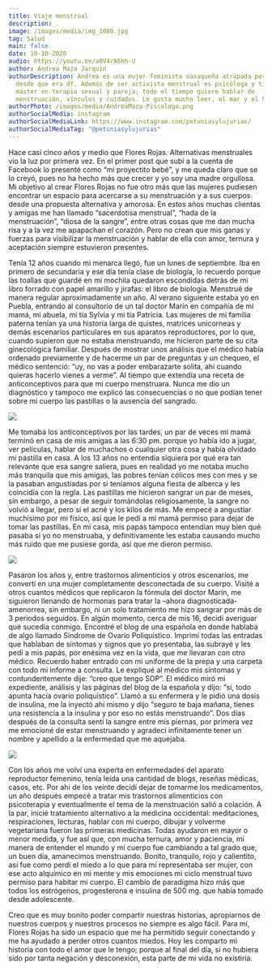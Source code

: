 ```yaml
---
title: Viaje menstrual
description: .
image: /images/media/img_1080.jpg
tag: Salud
main: false
date: 10-10-2020
audio: https://youtu.be/a0V4rA6hh-U
author: Andrea Maza Jarquín
authorDescription: Andrea es una mujer feminista oaxaqueña atrapada por la cdmx
  desde que era df. Además de ser activista menstrual es psicóloga y tiene un
  máster en terapia sexual y pareja; todo el tiempo quiere hablar de
  menstruación, vínculos y cuidados. Le gusta mucho leer, el mar y el helado.
authorPhoto: /images/media/AndreaMaza-Piscologa.png
authorSocialMedia: instagram
authorSocialMediaLink: https://www.instagram.com/petuniasylujurias/
authorSocialMediaTag: "@petuniasylujurias"
---
```

Hace casi cinco años y medio que Flores Rojas. Alternativas menstruales vio la luz por primera vez. En el primer post que subí a la cuenta de Facebook lo presenté como “mi proyectito bebé”, y me queda claro que se lo creyó, pues no ha hecho más que crecer y yo soy una madre orgullosa. Mi objetivo al crear Flores Rojas no fue otro más que las mujeres pudiesen encontrar un espacio para acercarse a su menstruación y a sus cuerpos desde una propuesta alternativa y amorosa. En estos años muchas clientas y amigas me han llamado “sacerdotisa menstrual”, “hada de la menstruación”, “diosa de la sangre”, entre otras cosas que me dan mucha risa y a la vez me apapachan el corazón. Pero no crean que mis ganas y fuerzas para visibilizar la menstruación y hablar de ella con amor, ternura y aceptación siempre estuvieron presentes.

Tenía 12 años cuando mi menarca llegó, fue un lunes de septiembre. Iba en primero de secundaria y ese día tenía clase de biología, lo recuerdo porque las toallas que guardé en mi mochila quedaron escondidas detrás de mi libro forrado con papel amarillo y jirafas: el libro de biología. Menstrué de manera regular aproximadamente un año. Al verano siguiente estaba yo en Puebla, entrando al consultorio de un tal doctor Marín en compañía de mi mamá, mi abuela, mi tía Sylvia y mi tía Patricia. Las mujeres de mi familia paterna tenían ya una historia larga de quistes, matrices unicorneas y demás escenarios particulares en sus aparatos reproductores, por lo que, cuando supieron que no estaba menstruando, me hicieron parte de su cita ginecológica familiar. Después de mostrar unos análisis que el médico había ordenado previamente y de hacerme un par de preguntas y un chequeo, el médico sentenció: “uy, no vas a poder embarazarte solita, ahí cuando quieras hacerlo vienes a verme”. Al tiempo que extendía una receta de anticonceptivos para que mi cuerpo menstruara. Nunca me dio un diagnóstico y tampoco me explicó las consecuencias o no que podían tener sobre mi cuerpo las pastillas o la ausencia del sangrado.

![](/images/media/ilustración_sin_título-8-.jpg)

Me tomaba los anticonceptivos por las tardes, un par de veces mi mamá terminó en casa de mis amigas a las 6:30 pm. porque yo había ido a jugar, ver películas, hablar de muchachos o cualquier otra cosa y había olvidado mi pastilla en casa. A los 13 años no entendía siquiera por qué era tan relevante que esa sangre saliera, pues en realidad yo me notaba mucho más tranquila que mis amigas, las pobres tenían cólicos mes con mes y se la pasaban angustiadas por si teníamos alguna fiesta de alberca y les coincidía con la regla. Las pastillas me hicieron sangrar un par de meses, sin embargo, a pesar de seguir tomándolas religiosamente, la sangre no volvió a llegar, pero sí el acné y los kilos de más. Me empecé a angustiar muchísimo por mi físico, así que le pedí a mi mamá permiso para dejar de tomar las pastillas. En mi casa, mis papás tampoco entendían muy bien qué pasaba si yo no menstruaba, y definitivamente les estaba causando mucho más ruido que me pusiese gorda, así que me dieron permiso.

![](/images/media/img_1003.jpg)

Pasaron los años y, entre trastornos alimenticios y otros escenarios, me convertí en una mujer completamente desconectada de su cuerpo. Visité a otros cuantos médicos que replicaron la fórmula del doctor Marín, me siguieron llenando de hormonas para tratar la –ahora diagnosticada- amenorrea, sin embargo, ni un solo tratamiento me hizo sangrar por más de 3 periodos seguidos. En algún momento, cerca de mis 16, decidí averiguar qué sucedía conmigo. Encontré el blog de una española en donde hablaba de algo llamado Síndrome de Ovario Poliquístico. Imprimí todas las entradas que hablaban de síntomas y signos que yo presentaba, las subrayé y les pedí a mis papás, por enésima vez en la vida, que me llevaran con otro médico. Recuerdo haber entrado con mi uniforme de la prepa y una carpeta con todo mi informe a consulta. Le expliqué al médico mis síntomas y contundentemente dije: “creo que tengo SOP”. El médico miró mi expediente, análisis y las páginas del blog de la española y dijo: “sí, todo apunta hacía ovario poliquístico”. Llamó a su enfermera y le pidió una dosis de insulina, me la inyectó ahí mismo y dijo “seguro te baja mañana, tienes una resistencia a la insulina y por eso no estás menstruando”. Dos días después de la consulta sentí la sangre entre mis piernas, por primera vez me emocioné de estar menstruando y agradecí infinitamente tener un nombre y apellido a la enfermedad que me aquejaba.

![](/images/media/ilustración_sin_título-2.jpg)

Con los años me volví una experta en enfermedades del aparato reproductor femenino, tenía leída una cantidad de blogs, reseñas médicas, casos, etc. Por ahí de los veinte decidí dejar de tomarme los medicamentos, un año después empecé a tratar mis trastornos alimenticios con psicoterapia y eventualmente el tema de la menstruación salió a colación. A la par, inicié tratamiento alternativo a la medicina occidental: meditaciones, respiraciones, lecturas, hablar con mi cuerpo, dibujar y volverme vegetariana fueron las primeras medicinas. Todas ayudaron en mayor o menor medida, y fue así que, con mucha ternura, amor y paciencia, mi manera de entender el mundo y mi cuerpo fue cambiando a tal grado que, un buen día, amanecimos menstruando. Bonito, tranquilo, rojo y calientito, así fue como perdí el miedo a lo que para mí representaba ser mujer, con ese acto alquímico en mi mente y mis emociones mi ciclo menstrual tuvo permiso para habitar mi cuerpo. El cambio de paradigma hizo más que todos los estrógenos, progesterona e insulina de 500 mg. que había tomado desde adolescente. 

Creo que es muy bonito poder compartir nuestras historias, apropiarnos de nuestros cuerpos y nuestros procesos no siempre es algo fácil. Para mí, Flores Rojas ha sido un espacio que me ha permitido seguir conectando y me ha ayudado a perder otros cuantos miedos. Hoy les comparto mi historia con todo el amor que le tengo; porque al final del día, si no hubiera sido por tanta negación y desconexión, esta parte de mi vida no existiría.
